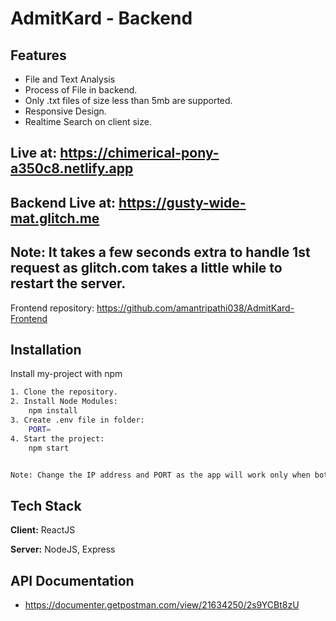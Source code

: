 
# AdmitKard - Backend

## Features

* File and Text Analysis
* Process of File in backend.
* Only .txt files of size less than 5mb are supported.
* Responsive Design.
* Realtime Search on client size.

## Live at: https://chimerical-pony-a350c8.netlify.app
## Backend Live at: https://gusty-wide-mat.glitch.me

## Note: It takes a few seconds extra to handle 1st request as glitch.com takes a little while to restart the server.

Frontend repository: https://github.com/amantripathi038/AdmitKard-Frontend
## Installation

Install my-project with npm

```bash
1. Clone the repository.
2. Install Node Modules:
    npm install
3. Create .env file in folder:
    PORT=
4. Start the project:
    npm start


Note: Change the IP address and PORT as the app will work only when both backend and frontend will be working on same IP address.
```
    
## Tech Stack

**Client:** ReactJS

**Server:** NodeJS, Express
## API Documentation

* https://documenter.getpostman.com/view/21634250/2s9YCBt8zU

